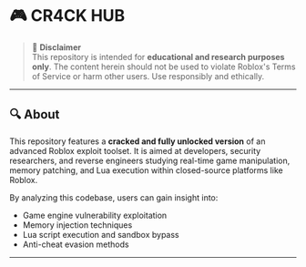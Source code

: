 # 🎮 CR4CK HUB

> 🚨 **Disclaimer**  
> This repository is intended for **educational and research purposes only**. The content herein should not be used to violate Roblox's Terms of Service or harm other users. Use responsibly and ethically.

---

## 🔍 About

This repository features a **cracked and fully unlocked version** of an advanced Roblox exploit toolset. It is aimed at developers, security researchers, and reverse engineers studying real-time game manipulation, memory patching, and Lua execution within closed-source platforms like Roblox.

By analyzing this codebase, users can gain insight into:

- Game engine vulnerability exploitation
- Memory injection techniques
- Lua script execution and sandbox bypass
- Anti-cheat evasion methods

---
